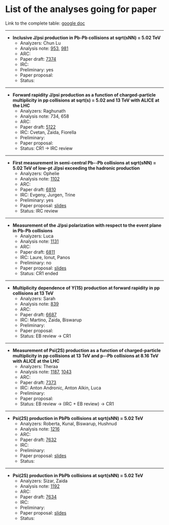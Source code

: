 # List of the analyses going for paper
Link to the complete table: [google doc](https://docs.google.com/spreadsheets/d/1LwNX47b2VU2VA9BX8e-fGHdqDcK6zcJptR4do5ayb9U/edit#gid=1876881432)

---
- **Inclusive J/psi production in Pb-Pb collisions at sqrt(sNN) = 5.02 TeV**
  - Analyzers: Chun Lu
  - Analysis note: [953](https://alice-notes.web.cern.ch/node/953), [981](https://alice-notes.web.cern.ch/node/981)
  - ARC:
  - Paper draft: [7374](https://alice-publications.web.cern.ch/node/7374)
  - IRC:
  - Preliminary: yes
  - Paper proposal:
  - Status:

---

- **Forward rapidity J/psi production as a function of charged-particle multiplicity in pp collisions at sqrt(s) = 5.02 and 13 TeV with ALICE at the LHC**
  - Analyzers: Raghunath
  - Analysis note: 734, 658
  - ARC: 
  - Paper draft: [5122](https://alice-publications.web.cern.ch/node/5122)
  - IRC: Cvetan, Zaida, Fiorella
  - Preliminary:
  - Paper proposal:
  - Status: CR1 -> IRC review

---

- **First measurement in semi-central Pb--Pb collisions at sqrt(sNN) = 5.02 TeV of low-pt J/psi exceeding the hadronic production**
  - Analyzers: Ophelie
  - Analysis note: [1102](https://alice-notes.web.cern.ch/node/1102)
  - ARC: 
  - Paper draft: [6810](https://alice-publications.web.cern.ch/node/6810)
  - IRC: Evgeny, Jurgen, Trine
  - Preliminary: yes
  - Paper proposal: [slides](https://indico.cern.ch/event/994953/contributions/4199174/attachments/2180527/3683214/PF_Paper_Proposal_20210129.pdf)
  - Status: IRC review

---

- **Measurement of the J/psi polarization with respect to the event plane in Pb-Pb collisions**
  - Analyzers: Luca
  - Analysis note: [1131](https://alice-notes.web.cern.ch/node/1131)
  - ARC: 
  - Paper draft: [6811](https://alice-publications.web.cern.ch/node/6811)
  - IRC: Laure, Ionut, Panos
  - Preliminary: no
  - Paper proposal: [slides](https://indico.cern.ch/event/994953/contributions/4199163/attachments/2178784/3680057/Jpsi_polarization_vs_event_plane.pdf)
  - Status: CR1 ended

---

- **Multiplicity dependence of Y(1S) production at forward rapidity in pp collisions at 13 TeV**
  - Analyzers: Sarah
  - Analysis note: [839](https://alice-notes.web.cern.ch/node/839)
  - ARC: 
  - Paper draft: [6687](https://alice-publications.web.cern.ch/node/6687)
  - IRC: Martino, Zaida, Biswarup
  - Preliminary: 
  - Paper proposal: 
  - Status: EB review -> CR1

---

- **Measurement of Psi(2S) production as a function of charged-particle multiplicity in pp collisions at 13 TeV and p--Pb collisions at 8.16 TeV with ALICE at the LHC**
  - Analyzers: Theraa
  - Analysis note: [1187](https://alice-notes.web.cern.ch/node/1187), [1043](https://alice-notes.web.cern.ch/node/1043)
  - ARC: 
  - Paper draft: [7373](https://alice-publications.web.cern.ch/node/7373)
  - IRC: Anton Andronic, Anton Alkin, Luca
  - Preliminary: 
  - Paper proposal: 
  - Status: EB review -> (IRC + EB review) -> CR1

---

- **Psi(2S) production in PbPb collisions at sqrt(sNN) = 5.02 TeV**
  - Analyzers: Roberta, Kunal, Biswarup, Hushnud
  - Analysis note: [1216](https://alice-notes.web.cern.ch/node/1216)
  - ARC: 
  - Paper draft: [7632](https://alice-publications.web.cern.ch/node/7632)
  - IRC: 
  - Preliminary: 
  - Paper proposal: [slides](https://indico.cern.ch/event/1105286/contributions/4654512/attachments/2368151/4044186/Psi2S-PF-21Dec2021.pdf)
  - Status: 

---

- **Psi(2S) production in PbPb collisions at sqrt(sNN) = 5.02 TeV**
  - Analyzers: Sizar, Zaida
  - Analysis note: [1192](https://alice-notes.web.cern.ch/node/1192)
  - ARC: 
  - Paper draft: [7634](https://alice-publications.web.cern.ch/node/7634)
  - IRC: 
  - Preliminary: 
  - Paper proposal: [slides](https://indico.cern.ch/event/1105286/contributions/4649842/attachments/2366523/4041074/PF-JpsiPair-PaperProposal-16Dec21.pdf)
  - Status: 
